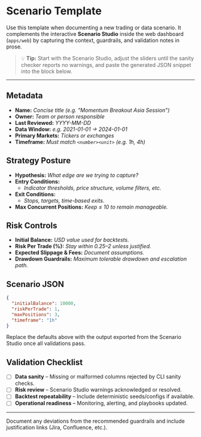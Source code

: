 # Scenario Template

Use this template when documenting a new trading or data scenario. It complements the interactive **Scenario Studio** inside the web dashboard (`apps/web`) by capturing the context, guardrails, and validation notes in prose.

> 💡 **Tip:** Start with the Scenario Studio, adjust the sliders until the sanity checker reports no warnings, and paste the generated JSON snippet into the block below.

---

## Metadata

- **Name:** _Concise title (e.g. "Momentum Breakout Asia Session")_
- **Owner:** _Team or person responsible_
- **Last Reviewed:** _YYYY-MM-DD_
- **Data Window:** _e.g. 2021-01-01 → 2024-01-01_
- **Primary Markets:** _Tickers or exchanges_
- **Timeframe:** _Must match `<number><unit>` (e.g. 1h, 4h)_

## Strategy Posture

- **Hypothesis:** _What edge are we trying to capture?_
- **Entry Conditions:**
  - _Indicator thresholds, price structure, volume filters, etc._
- **Exit Conditions:**
  - _Stops, targets, time-based exits._
- **Max Concurrent Positions:** _Keep ≤ 10 to remain manageable._

## Risk Controls

- **Initial Balance:** _USD value used for backtests._
- **Risk Per Trade (%):** _Stay within 0.25–2 unless justified._
- **Expected Slippage & Fees:** _Document assumptions._
- **Drawdown Guardrails:** _Maximum tolerable drawdown and escalation path._

## Scenario JSON

```json
{
  "initialBalance": 10000,
  "riskPerTrade": 1,
  "maxPositions": 3,
  "timeframe": "1h"
}
```

Replace the defaults above with the output exported from the Scenario Studio once all validations pass.

## Validation Checklist

- [ ] **Data sanity** – Missing or malformed columns rejected by CLI sanity checks.
- [ ] **Risk review** – Scenario Studio warnings acknowledged or resolved.
- [ ] **Backtest repeatability** – Include deterministic seeds/configs if available.
- [ ] **Operational readiness** – Monitoring, alerting, and playbooks updated.

---

Document any deviations from the recommended guardrails and include justification links (Jira, Confluence, etc.).
